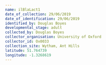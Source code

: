 ```yaml
---
name: ilBlaLact1
date_of_collection: 29/06/2019
date_of_identification: 29/06/2019
identified_by: Douglas Boyes
developmental_stage: adult
collected_by: Douglas Boyes
collector_organisation: University of Oxford
collector_id: Ox0033
collection_site: Wytham, Ant Hills
latitude: 51.764739
longitude: -1.3268619
---
```

